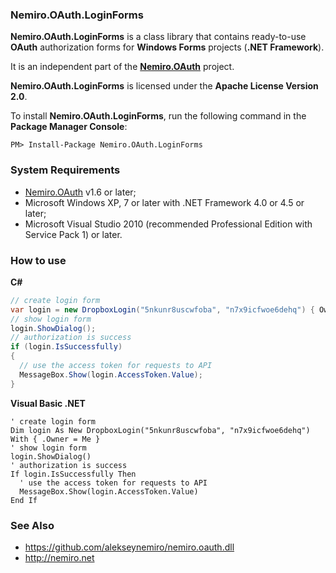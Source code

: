 ### Nemiro.OAuth.LoginForms

**Nemiro.OAuth.LoginForms** is a class library that contains ready-to-use **OAuth** authorization forms for **Windows Forms** projects (**.NET Framework**).

It is an independent part of the **[Nemiro.OAuth](https://github.com/alekseynemiro/nemiro.oauth.dll)** project. 

**Nemiro.OAuth.LoginForms** is licensed under the **Apache License Version 2.0**.

To install **Nemiro.OAuth.LoginForms**, run the following command in the **Package Manager Console**:

`PM> Install-Package Nemiro.OAuth.LoginForms`

### System Requirements

* [Nemiro.OAuth](https://github.com/alekseynemiro/nemiro.oauth.dll) v1.6 or later;
* Microsoft Windows XP, 7 or later with .NET Framework 4.0 or 4.5 or later;
* Microsoft Visual Studio 2010 (recommended Professional Edition with Service Pack 1) or later.

### How to use

**C#**
```C#
// create login form
var login = new DropboxLogin("5nkunr8uscwfoba", "n7x9icfwoe6dehq") { Owner = this };
// show login form
login.ShowDialog();
// authorization is success
if (login.IsSuccessfully)
{
  // use the access token for requests to API
  MessageBox.Show(login.AccessToken.Value);
}
```

**Visual Basic .NET**
```VBNet
' create login form
Dim login As New DropboxLogin("5nkunr8uscwfoba", "n7x9icfwoe6dehq") With { .Owner = Me }
' show login form
login.ShowDialog()
' authorization is success
If login.IsSuccessfully Then
  ' use the access token for requests to API
  MessageBox.Show(login.AccessToken.Value)
End If
```

### See Also

* https://github.com/alekseynemiro/nemiro.oauth.dll
* http://nemiro.net